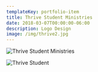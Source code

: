 ```yaml
---
templateKey: portfolio-item
title: Thrive Student Ministries
date: 2018-03-07T00:00:00-06:00
description: Logo Design
image: /img/thrive2.jpg
---
```

![Thrive Student Ministries](/img/thrive2.jpg)

![Thrive Student](/img/thrive1.jpg)
